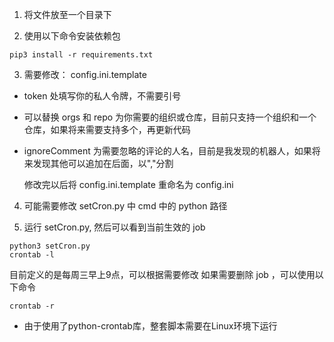 1. 将文件放至一个目录下

2. 使用以下命令安装依赖包
```
pip3 install -r requirements.txt
```

3. 需要修改： config.ini.template
* token 处填写你的私人令牌，不需要引号
* 可以替换 orgs 和 repo 为你需要的组织或仓库，目前只支持一个组织和一个仓库，如果将来需要支持多个，再更新代码
* ignoreComment 为需要忽略的评论的人名，目前是我发现的机器人，如果将来发现其他可以追加在后面，以","分割<br>

  修改完以后将 config.ini.template 重命名为 config.ini
  
  
4. 可能需要修改 setCron.py 中 cmd 中的 python 路径
  
5. 运行 setCron.py, 然后可以看到当前生效的 job
```
python3 setCron.py
crontab -l
```

目前定义的是每周三早上9点，可以根据需要修改
如果需要删除 job ，可以使用以下命令
```
crontab -r
```
* 由于使用了python-crontab库，整套脚本需要在Linux环境下运行
